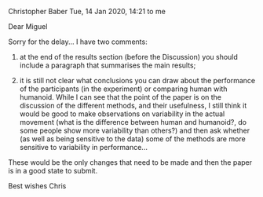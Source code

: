 
Christopher Baber
Tue, 14 Jan 2020, 14:21
to me

Dear Miguel

Sorry for the delay...  I have two comments:

1. at the end of the results section (before the Discussion) you should include a paragraph that summarises the main results;

2. it is still not clear what conclusions you can draw about the performance of the participants (in the experiment) or comparing human with humanoid. While I can see that the point of the paper is on the discussion of the different methods, and their usefulness, I still think it would be good to make observations on variability in the actual movement (what is the difference between human and humanoid?, do some people show more variability than others?) and then ask whether (as well as being sensitive to the data) some of the methods are more sensitive to variability in performance... 

These would be the only changes that need to be made and then the paper is in a good state to submit.

Best wishes
Chris



